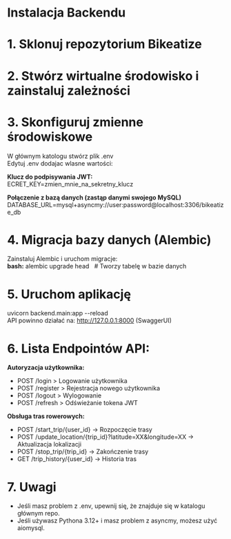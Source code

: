 # Instalacja Backendu

# 1. Sklonuj repozytorium Bikeatize

# 2. Stwórz wirtualne środowisko i zainstaluj zależności

# 3. Skonfiguruj zmienne środowiskowe
W głównym katologu stwórz plik .env <br>
Edytuj .env dodajac wlasne wartości:<br>

<strong>Klucz do podpisywania JWT:</strong><br>
ECRET_KEY=zmien_mnie_na_sekretny_klucz<br>

<strong>Połączenie z bazą danych (zastąp danymi swojego MySQL)</strong><br>
DATABASE_URL=mysql+asyncmy://user:password@localhost:3306/bikeatize_db

# 4. Migracja bazy danych (Alembic)

Zainstaluj Alembic i uruchom migracje:<br>
**bash:** alembic upgrade head &nbsp; # Tworzy tabelę w bazie danych

# 5. Uruchom aplikację

uvicorn backend.main:app --reload <br>
API powinno działać na: http://127.0.0.1:8000 (SwaggerUI)

# 6. Lista Endpointów API:
**Autoryzacja użytkownika:**
<ul>
    <li>POST /login > Logowanie użytkownika</li>
    <li>POST /register > Rejestracja nowego użytkownika</li>
    <li>POST /logout > Wylogowanie</li>
    <li>POST /refresh > Odświeżanie tokena JWT</li>
</ul>

**Obsługa tras rowerowych:**

<ul>
    <li>POST /start_trip/{user_id} → Rozpoczęcie trasy</li>
    <li>POST /update_location/{trip_id}?latitude=XX&longitude=XX → Aktualizacja lokalizacji</li>
    <li>POST /stop_trip/{trip_id} → Zakończenie trasy</li>
    <li>GET /trip_history/{user_id} → Historia tras</li>
</ul>

# 7. Uwagi

- Jeśli masz problem z .env, upewnij się, że znajduje się w katalogu głównym repo.
- Jeśli używasz Pythona 3.12+ i masz problem z asyncmy, możesz użyć aiomysql.



